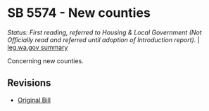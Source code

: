 # SB 5574 - New counties
*Status: First reading, referred to Housing & Local Government (Not Officially read and referred until adoption of Introduction report).* | [leg.wa.gov summary](https://app.leg.wa.gov/billsummary?BillNumber=5574&Year=2021)

Concerning new counties.

## Revisions
* [Original Bill](1/)